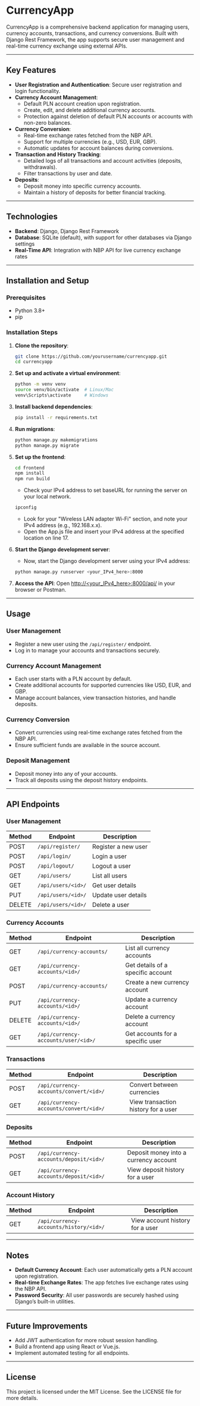 # CurrencyApp

CurrencyApp is a comprehensive backend application for managing users, currency accounts, transactions, and currency conversions. Built with Django Rest Framework, the app supports secure user management and real-time currency exchange using external APIs.

---

## Key Features

- **User Registration and Authentication**: Secure user registration and login functionality.
- **Currency Account Management**:
  - Default PLN account creation upon registration.
  - Create, edit, and delete additional currency accounts.
  - Protection against deletion of default PLN accounts or accounts with non-zero balances.
- **Currency Conversion**:
  - Real-time exchange rates fetched from the NBP API.
  - Support for multiple currencies (e.g., USD, EUR, GBP).
  - Automatic updates for account balances during conversions.
- **Transaction and History Tracking**:
  - Detailed logs of all transactions and account activities (deposits, withdrawals).
  - Filter transactions by user and date.
- **Deposits**:
  - Deposit money into specific currency accounts.
  - Maintain a history of deposits for better financial tracking.

---

## Technologies

- **Backend**: Django, Django Rest Framework
- **Database**: SQLite (default), with support for other databases via Django settings
- **Real-Time API**: Integration with NBP API for live currency exchange rates

---

## Installation and Setup

### Prerequisites
- Python 3.8+
- pip

### Installation Steps

1. **Clone the repository**:
   ```bash
   git clone https://github.com/yourusername/currencyapp.git
   cd currencyapp
   ```

2. **Set up and activate a virtual environment**:
   ```bash
   python -m venv venv
   source venv/bin/activate  # Linux/Mac
   venv\Scripts\activate     # Windows
   ```

3. **Install backend dependencies**:
   ```bash
   pip install -r requirements.txt
   ```

4. **Run migrations**:
   ```bash
   python manage.py makemigrations
   python manage.py migrate
   ```

5. **Set up the frontend**:
   ```bash
   cd frontend
   npm install
   npm run build
   ```
   - Check your IPv4 address to set baseURL for running the server on your local network.
   ```bash
   ipconfig
   ```
   - Look for your "Wireless LAN adapter Wi-Fi" section, and note your IPv4 address (e.g., 192.168.x.x).
   - Open the App.js file and insert your IPv4 address at the specified location on line 17.

6. **Start the Django development server**:
   - Now, start the Django development server using your IPv4 address:
   ```bash
   python manage.py runserver <your_IPv4_here>:8000
   ```

7. **Access the API**: Open [http://<your_IPv4_here>:8000/api/](http://your_IPv4_here:8000/api/) in your browser or Postman.

---

## Usage

### User Management
- Register a new user using the `/api/register/` endpoint.
- Log in to manage your accounts and transactions securely.

### Currency Account Management
- Each user starts with a PLN account by default.
- Create additional accounts for supported currencies like USD, EUR, and GBP.
- Manage account balances, view transaction histories, and handle deposits.

### Currency Conversion
- Convert currencies using real-time exchange rates fetched from the NBP API.
- Ensure sufficient funds are available in the source account.

### Deposit Management
- Deposit money into any of your accounts.
- Track all deposits using the deposit history endpoints.

---

## API Endpoints

### User Management
| Method | Endpoint                 | Description              |
|--------|--------------------------|--------------------------|
| POST   | `/api/register/`         | Register a new user      |
| POST   | `/api/login/`            | Login a user             |
| POST   | `/api/logout/`           | Logout a user            |
| GET    | `/api/users/`            | List all users           |
| GET    | `/api/users/<id>/`       | Get user details         |
| PUT    | `/api/users/<id>/`       | Update user details      |
| DELETE | `/api/users/<id>/`       | Delete a user            |

### Currency Accounts
| Method | Endpoint                         | Description                            |
|--------|----------------------------------|----------------------------------------|
| GET    | `/api/currency-accounts/`       | List all currency accounts             |
| GET    | `/api/currency-accounts/<id>/`  | Get details of a specific account      |
| POST   | `/api/currency-accounts/`       | Create a new currency account          |
| PUT    | `/api/currency-accounts/<id>/`  | Update a currency account              |
| DELETE | `/api/currency-accounts/<id>/`  | Delete a currency account              |
| GET    | `/api/currency-accounts/user/<id>/` | Get accounts for a specific user    |

### Transactions
| Method | Endpoint                                     | Description                         |
|--------|---------------------------------------------|-------------------------------------|
| POST   | `/api/currency-accounts/convert/<id>/`      | Convert between currencies          |
| GET    | `/api/currency-accounts/convert/<id>/`      | View transaction history for a user |

### Deposits
| Method | Endpoint                                     | Description                         |
|--------|---------------------------------------------|-------------------------------------|
| POST   | `/api/currency-accounts/deposit/<id>/`      | Deposit money into a currency account |
| GET    | `/api/currency-accounts/deposit/<id>/`      | View deposit history for a user      |

### Account History
| Method | Endpoint                                     | Description                         |
|--------|---------------------------------------------|-------------------------------------|
| GET    | `/api/currency-accounts/history/<id>/`      | View account history for a user     |

---

## Notes

- **Default Currency Account**: Each user automatically gets a PLN account upon registration.
- **Real-time Exchange Rates**: The app fetches live exchange rates using the NBP API.
- **Password Security**: All user passwords are securely hashed using Django’s built-in utilities.

---

## Future Improvements

- Add JWT authentication for more robust session handling.
- Build a frontend app using React or Vue.js.
- Implement automated testing for all endpoints.

---

## License

This project is licensed under the MIT License. See the LICENSE file for more details.
